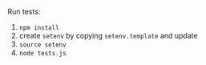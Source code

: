 Run tests:

1. `npm install`
2. create `setenv` by copying `setenv.template` and update
3. `source setenv`
4. `node tests.js`
